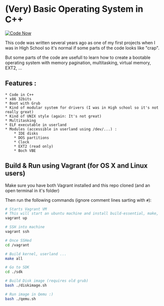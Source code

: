 # (Very) Basic Operating System in C++

[![Code Now](https://friendco.de/widgets/image/codenow?url=https%3A%2F%2Fgithub.com%2FSamyPesse%2Fdevos.git&file=&style=vertical&private=true&create=false&prepare=true)](https://friendco.de/widgets/url/codenow?url=https%3A%2F%2Fgithub.com%2FSamyPesse%2Fdevos.git&file=&style=vertical&private=true&create=false&prepare=true)

This code was written several years ago as one of my first projects when I was in High School so it's normal if some parts of the code looks like "crap".

But some parts of the code are usefull to learn how to create a bootable operating system with memory pagination, multitasking, virtual memory, EXT2, ...


## Features :

	* Code in C++
	* x86 32bits
	* Boot with Grub
	* Kind of modular system for drivers (I was in High school so it's not really great)
	* Kind of UNIX style (again: It's not great)
	* Multitasking
	* ELF executable in userland
	* Modules (accessible in userland using /dev/...) :
		* IDE disks
		* DOS partitions
		* Clock
		* EXT2 (read only)
		* Boch VBE


## Build & Run using Vagrant (for OS X and Linux users)

Make sure you have both Vagrant installed and this repo cloned (and an open terminal in it's folder)

Then run the following commands (ignore comment lines sarting with ```#```):

```bash
# Starts Vagrant VM
# This will start an ubuntu machine and install build-essential, make, Qemu ...
vagrant up

# SSH into machine
vagrant ssh

# Once SSHed
cd /vagrant

# Build kernel, userland ...
make all

# Go to SDK
cd ./sdk

# Build Disk image (requires old grub)
bash ./diskimage.sh

# Run image in Qemu :)
bash ./qemu.sh
```
